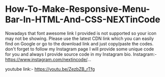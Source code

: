 # How-To-Make-Responsive-Menu-Bar-In-HTML-And-CSS-NEXTinCode
 Nowadays that font awesome link I provided is not supported so your icon may not be showing. Please use the latest CDN link which you can easily find on Google or go to the download link and just copy/paste the codes.  don't forget to follow my Instagram page I will provide some unique code for you and always I provide source code in my Instagram bio.  Instagram:- https://www.instagram.com/nextincode/...


youtube link:- https://youtu.be/ZezbZB_rTfg
